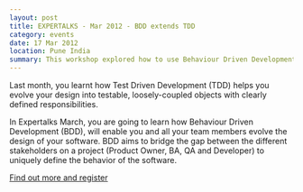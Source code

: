 ```yaml
---
layout: post
title: EXPERTALKS - Mar 2012 - BDD extends TDD
category: events
date: 17 Mar 2012
location: Pune India
summary: This workshop explored how to use Behaviour Driven Development (BDD) to evolve the design of your software. BDD aims to bridge the gap between the different stakeholders on a project (Product Owner, BA, QA and Developer) to uniquely define the behavior of the software.
---
```

Last month, you learnt how Test Driven Development (TDD) helps you evolve your design into testable, loosely-coupled objects with clearly defined responsibilities.

In Expertalks March, you are going to learn how Behaviour Driven Development (BDD), will enable you and all your team members evolve the design of your software. BDD aims to bridge the gap between the different stakeholders on a project (Product Owner, BA, QA and Developer) to uniquely define the behavior of the software. 

[Find out more and register](http://expertalks-eorg.eventbrite.com/)